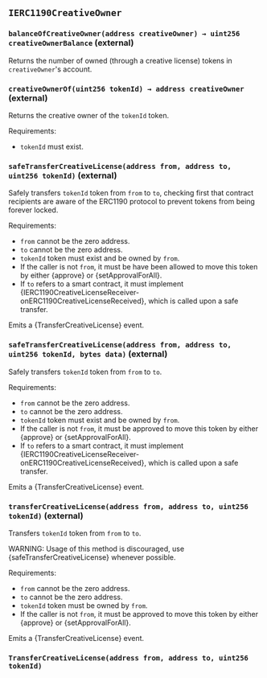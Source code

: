 ## `IERC1190CreativeOwner`






### `balanceOfCreativeOwner(address creativeOwner) → uint256 creativeOwnerBalance` (external)



Returns the number of owned (through a creative license) tokens in ``creativeOwner``'s account.

### `creativeOwnerOf(uint256 tokenId) → address creativeOwner` (external)



Returns the creative owner of the `tokenId` token.

Requirements:

- `tokenId` must exist.

### `safeTransferCreativeLicense(address from, address to, uint256 tokenId)` (external)



Safely transfers `tokenId` token from `from` to `to`, checking first that contract recipients
are aware of the ERC1190 protocol to prevent tokens from being forever locked.

Requirements:

- `from` cannot be the zero address.
- `to` cannot be the zero address.
- `tokenId` token must exist and be owned by `from`.
- If the caller is not `from`, it must be have been allowed to move this token by either {approve} or {setApprovalForAll}.
- If `to` refers to a smart contract, it must implement {IERC1190CreativeLicenseReceiver-onERC1190CreativeLicenseReceived}, which is called upon a safe transfer.

Emits a {TransferCreativeLicense} event.

### `safeTransferCreativeLicense(address from, address to, uint256 tokenId, bytes data)` (external)



Safely transfers `tokenId` token from `from` to `to`.

Requirements:

- `from` cannot be the zero address.
- `to` cannot be the zero address.
- `tokenId` token must exist and be owned by `from`.
- If the caller is not `from`, it must be approved to move this token by either {approve} or {setApprovalForAll}.
- If `to` refers to a smart contract, it must implement {IERC1190CreativeLicenseReceiver-onERC1190CreativeLicenseReceived}, which is called upon a safe transfer.

Emits a {TransferCreativeLicense} event.

### `transferCreativeLicense(address from, address to, uint256 tokenId)` (external)



Transfers `tokenId` token from `from` to `to`.

WARNING: Usage of this method is discouraged, use {safeTransferCreativeLicense} whenever possible.

Requirements:

- `from` cannot be the zero address.
- `to` cannot be the zero address.
- `tokenId` token must be owned by `from`.
- If the caller is not `from`, it must be approved to move this token by either {approve} or {setApprovalForAll}.

Emits a {TransferCreativeLicense} event.


### `TransferCreativeLicense(address from, address to, uint256 tokenId)`







